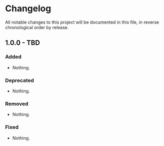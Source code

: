 # Changelog

All notable changes to this project will be documented in this file, in reverse chronological order by release.

## 1.0.0 - TBD

### Added

- Nothing.

### Deprecated

- Nothing.

### Removed

- Nothing.

### Fixed

- Nothing.

